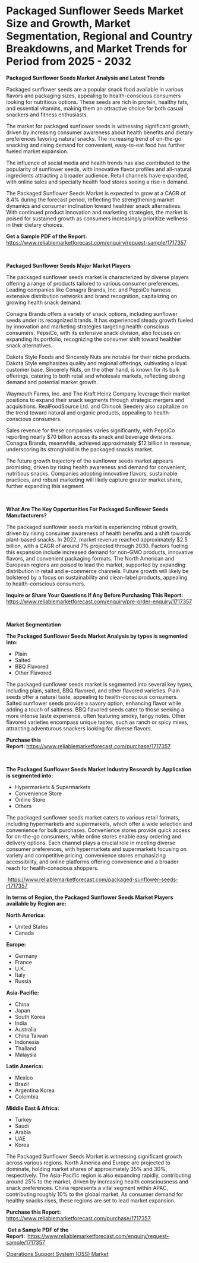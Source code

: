 <p><h1>Packaged Sunflower Seeds Market Size and Growth, Market Segmentation, Regional and Country Breakdowns, and Market Trends for Period from 2025 -  2032</h1></p><p><strong>Packaged Sunflower Seeds Market Analysis and Latest Trends</strong></p>
<p><p>Packaged sunflower seeds are a popular snack food available in various flavors and packaging sizes, appealing to health-conscious consumers looking for nutritious options. These seeds are rich in protein, healthy fats, and essential vitamins, making them an attractive choice for both casual snackers and fitness enthusiasts. </p><p>The market for packaged sunflower seeds is witnessing significant growth, driven by increasing consumer awareness about health benefits and dietary preferences favoring natural snacks. The increasing trend of on-the-go snacking and rising demand for convenient, easy-to-eat food has further fueled market expansion. </p><p>The influence of social media and health trends has also contributed to the popularity of sunflower seeds, with innovative flavor profiles and all-natural ingredients attracting a broader audience. Retail channels have expanded, with online sales and specialty health food stores seeing a rise in demand. </p><p>The Packaged Sunflower Seeds Market is expected to grow at a CAGR of 8.4% during the forecast period, reflecting the strengthening market dynamics and consumer inclination toward healthier snack alternatives. With continued product innovation and marketing strategies, the market is poised for sustained growth as consumers increasingly prioritize wellness in their dietary choices.</p></p>
<p><strong>Get a Sample PDF of the Report:&nbsp;</strong> <a href="https://www.reliablemarketforecast.com/enquiry/request-sample/1717357?utm_campaign=3053&utm_medium=2&utm_source=Github&utm_content=ia&utm_term=25032025&utm_id=packaged-sunflower-seeds">https://www.reliablemarketforecast.com/enquiry/request-sample/1717357</a></p>
<p>&nbsp;</p>
<p><strong>Packaged Sunflower Seeds Major Market Players</strong></p>
<p><p>The packaged sunflower seeds market is characterized by diverse players offering a range of products tailored to various consumer preferences. Leading companies like Conagra Brands, Inc. and PepsiCo harness extensive distribution networks and brand recognition, capitalizing on growing health snack demand. </p><p>Conagra Brands offers a variety of snack options, including sunflower seeds under its recognized brands. It has experienced steady growth fueled by innovation and marketing strategies targeting health-conscious consumers. PepsiCo, with its extensive snack division, also focuses on expanding its portfolio, recognizing the consumer shift toward healthier snack alternatives. </p><p>Dakota Style Foods and Sincerely Nuts are notable for their niche products. Dakota Style emphasizes quality and regional offerings, cultivating a loyal customer base. Sincerely Nuts, on the other hand, is known for its bulk offerings, catering to both retail and wholesale markets, reflecting strong demand and potential market growth.</p><p>Waymouth Farms, Inc. and The Kraft Heinz Company leverage their market positions to expand their snack segments through strategic mergers and acquisitions. RealFoodSource Ltd. and Chinook Seedery also capitalize on the trend toward natural and organic products, appealing to health-conscious consumers. </p><p>Sales revenue for these companies varies significantly, with PepsiCo reporting nearly $70 billion across its snack and beverage divisions. Conagra Brands, meanwhile, achieved approximately $12 billion in revenue, underscoring its stronghold in the packaged snacks market. </p><p>The future growth trajectory of the sunflower seeds market appears promising, driven by rising health awareness and demand for convenient, nutritious snacks. Companies adopting innovative flavors, sustainable practices, and robust marketing will likely capture greater market share, further expanding this segment.</p></p>
<p>&nbsp;</p>
<p><strong>What Are The Key Opportunities For Packaged Sunflower Seeds Manufacturers?</strong></p>
<p><p>The packaged sunflower seeds market is experiencing robust growth, driven by rising consumer awareness of health benefits and a shift towards plant-based snacks. In 2022, market revenue reached approximately $2.5 billion, with a CAGR of around 7% projected through 2030. Factors fueling this expansion include increased demand for non-GMO products, innovative flavors, and convenient packaging formats. The North American and European regions are poised to lead the market, supported by expanding distribution in retail and e-commerce channels. Future growth will likely be bolstered by a focus on sustainability and clean-label products, appealing to health-conscious consumers.</p></p>
<p><strong>Inquire or Share Your Questions If Any Before Purchasing This Report:</strong> <a href="https://www.reliablemarketforecast.com/enquiry/pre-order-enquiry/1717357?utm_campaign=3053&utm_medium=2&utm_source=Github&utm_content=ia&utm_term=25032025&utm_id=packaged-sunflower-seeds">https://www.reliablemarketforecast.com/enquiry/pre-order-enquiry/1717357</a></p>
<p>&nbsp;</p>
<p><strong>Market Segmentation</strong></p>
<p><strong>The Packaged Sunflower Seeds Market Analysis by types is segmented into:</strong></p>
<p><ul><li>Plain</li><li>Salted</li><li>BBQ Flavored</li><li>Other Flavored</li></ul></p>
<p><p>The packaged sunflower seeds market is segmented into several key types, including plain, salted, BBQ flavored, and other flavored varieties. Plain seeds offer a natural taste, appealing to health-conscious consumers. Salted sunflower seeds provide a savory option, enhancing flavor while adding a touch of saltiness. BBQ flavored seeds cater to those seeking a more intense taste experience, often featuring smoky, tangy notes. Other flavored varieties encompass unique tastes, such as ranch or spicy mixes, attracting adventurous snackers looking for diverse flavors.</p></p>
<p><strong>Purchase this Report:&nbsp;</strong><a href="https://www.reliablemarketforecast.com/purchase/1717357?utm_campaign=3053&utm_medium=2&utm_source=Github&utm_content=ia&utm_term=25032025&utm_id=packaged-sunflower-seeds">https://www.reliablemarketforecast.com/purchase/1717357</a></p>
<p>&nbsp;</p>
<p><strong>The Packaged Sunflower Seeds Market Industry Research by Application is segmented into:</strong></p>
<p><ul><li>Hypermarkets & Supermarkets</li><li>Convenience Store</li><li>Online Store</li><li>Others</li></ul></p>
<p><p>The packaged sunflower seeds market caters to various retail formats, including hypermarkets and supermarkets, which offer a wide selection and convenience for bulk purchases. Convenience stores provide quick access for on-the-go consumers, while online stores enable easy ordering and delivery options. Each channel plays a crucial role in meeting diverse consumer preferences, with hypermarkets and supermarkets focusing on variety and competitive pricing, convenience stores emphasizing accessibility, and online platforms offering convenience and a broader reach for health-conscious shoppers.</p></p>
<p><a href="https://www.reliablemarketforecast.com/packaged-sunflower-seeds-r1717357?utm_campaign=3053&utm_medium=2&utm_source=Github&utm_content=ia&utm_term=25032025&utm_id=packaged-sunflower-seeds">&nbsp;https://www.reliablemarketforecast.com/packaged-sunflower-seeds-r1717357</a></p>
<p><strong>In terms of Region, the Packaged Sunflower Seeds Market Players available by Region are:</strong></p>
<p>
    <p> <strong> North America: </strong>
        <ul>
            <li>United States</li>
            <li>Canada</li>
        </ul>
        </p> 
    <p> <strong> Europe: </strong>
        <ul>
            <li>Germany</li>
            <li>France</li>
            <li>U.K.</li>
            <li>Italy</li>
            <li>Russia</li>
        </ul>
        </p> 
    <p> <strong> Asia-Pacific: </strong>
        <ul>
            <li>China</li>
            <li>Japan</li>
            <li>South Korea</li>
            <li>India</li>
            <li>Australia</li>
            <li>China Taiwan</li>
            <li>Indonesia</li>
            <li>Thailand</li>
            <li>Malaysia</li>
        </ul>
        </p> 
    <p> <strong> Latin America: </strong>
        <ul>
            <li>Mexico</li>
            <li>Brazil</li>
            <li>Argentina Korea</li>
            <li>Colombia</li>
        </ul>
        </p> 
    <p> <strong> Middle East & Africa: </strong>
        <ul>
            <li>Turkey</li>
            <li>Saudi</li>
            <li>Arabia</li>
            <li>UAE</li>
            <li>Korea</li>
        </ul>
    </p>
    </p>
<p><p>The Packaged Sunflower Seeds Market is witnessing significant growth across various regions. North America and Europe are projected to dominate, holding market shares of approximately 35% and 30%, respectively. The Asia-Pacific region is also expanding rapidly, contributing around 25% to the market, driven by increasing health consciousness and snack preferences. China represents a vital segment within APAC, contributing roughly 10% to the global market. As consumer demand for healthy snacks rises, these regions are set to lead market expansion.</p></p>
<p><strong>Purchase this Report: </strong><a href="https://www.reliablemarketforecast.com/purchase/1717357?utm_campaign=3053&utm_medium=2&utm_source=Github&utm_content=ia&utm_term=25032025&utm_id=packaged-sunflower-seeds">https://www.reliablemarketforecast.com/purchase/1717357</a></p>
<p>&nbsp;<strong>Get a Sample PDF of the Report:&nbsp;&nbsp;</strong><a href="https://www.reliablemarketforecast.com/enquiry/request-sample/1717357?utm_campaign=3053&utm_medium=2&utm_source=Github&utm_content=ia&utm_term=25032025&utm_id=packaged-sunflower-seeds">https://www.reliablemarketforecast.com/enquiry/request-sample/1717357</a></p>
<p><strong></strong></p>
<p><p><a href="https://github.com/salodipura00/Market-Research-Report-List-1/blob/main/operations-support-system-oss-market.md?utm_campaign=3053&utm_medium=2&utm_source=Github&utm_content=ia&utm_term=25032025&utm_id=packaged-sunflower-seeds">Operations Support System (OSS) Market</a></p></p>